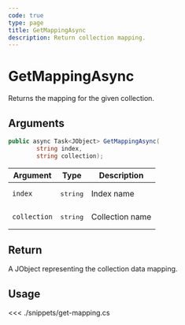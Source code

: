 ```yaml
---
code: true
type: page
title: GetMappingAsync
description: Return collection mapping.
---
```


# GetMappingAsync

Returns the mapping for the given collection.


## Arguments

```csharp
public async Task<JObject> GetMappingAsync(
        string index,
        string collection);
```

| Argument     | Type              | Description     |
|--------------|-------------------|-----------------|
| `index`      | <pre>string</pre> | Index name      |
| `collection` | <pre>string</pre> | Collection name |

## Return

A JObject representing the collection data mapping.

## Usage

<<< ./snippets/get-mapping.cs
